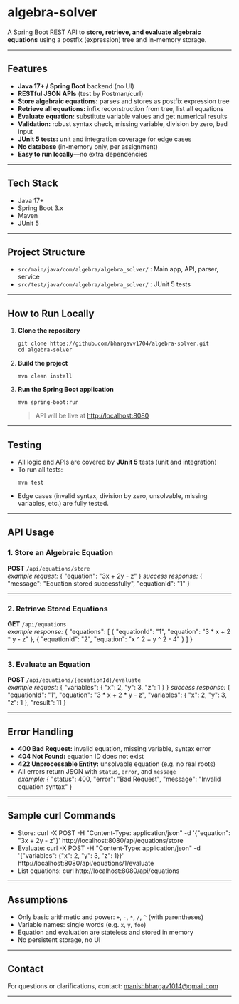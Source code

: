# algebra-solver

A Spring Boot REST API to **store, retrieve, and evaluate algebraic equations** using a postfix (expression) tree and in-memory storage.

---

## Features

- **Java 17+ / Spring Boot** backend (no UI)
- **RESTful JSON APIs** (test by Postman/curl)
- **Store algebraic equations:** parses and stores as postfix expression tree
- **Retrieve all equations:** infix reconstruction from tree, list all equations
- **Evaluate equation:** substitute variable values and get numerical results
- **Validation:** robust syntax check, missing variable, division by zero, bad input
- **JUnit 5 tests:** unit and integration coverage for edge cases
- **No database** (in-memory only, per assignment)
- **Easy to run locally**—no extra dependencies

---

## Tech Stack

- Java 17+
- Spring Boot 3.x
- Maven
- JUnit 5

---
## Project Structure

- `src/main/java/com/algebra/algebra_solver/` : Main app, API, parser, service
- `src/test/java/com/algebra/algebra_solver/` : JUnit 5 tests

---

## How to Run Locally

1. **Clone the repository**
    ```
    git clone https://github.com/bhargavv1704/algebra-solver.git
    cd algebra-solver
    ```

2. **Build the project**
    ```
    mvn clean install
    ```

3. **Run the Spring Boot application**
    ```
    mvn spring-boot:run
    ```
    > API will be live at [http://localhost:8080](http://localhost:8080)

---
## Testing

- All logic and APIs are covered by **JUnit 5** tests (unit and integration)
- To run all tests:
    ```
    mvn test
    ```
- Edge cases (invalid syntax, division by zero, unsolvable, missing variables, etc.) are fully tested.

---
## API Usage

### 1. Store an Algebraic Equation

**POST** `/api/equations/store`  
_example request:_
{
"equation": "3x + 2y - z"
}
_success response:_
{
"message": "Equation stored successfully",
"equationId": "1"
}

---

### 2. Retrieve Stored Equations

**GET** `/api/equations`  
_example response:_
{
"equations": [
{ "equationId": "1", "equation": "3 * x + 2 * y - z" },
{ "equationId": "2", "equation": "x ^ 2 + y ^ 2 - 4" }
]
}

---

### 3. Evaluate an Equation

**POST** `/api/equations/{equationId}/evaluate`  
_example request:_
{
"variables": {
"x": 2,
"y": 3,
"z": 1
}
}
_success response:_
{
"equationId": "1",
"equation": "3 * x + 2 * y - z",
"variables": { "x": 2, "y": 3, "z": 1 },
"result": 11
}

---

## Error Handling

- **400 Bad Request:** invalid equation, missing variable, syntax error
- **404 Not Found:** equation ID does not exist
- **422 Unprocessable Entity:** unsolvable equation (e.g. no real roots)
- All errors return JSON with `status`, `error`, and `message`  
_example:_
{
"status": 400,
"error": "Bad Request",
"message": "Invalid equation syntax"
}

---

## Sample curl Commands

- Store:
curl -X POST -H "Content-Type: application/json" -d '{"equation": "3x + 2y - z"}' http://localhost:8080/api/equations/store
- Evaluate:
curl -X POST -H "Content-Type: application/json" -d '{"variables": {"x": 2, "y": 3, "z": 1}}' http://localhost:8080/api/equations/1/evaluate
- List equations:
curl http://localhost:8080/api/equations

---

## Assumptions

- Only basic arithmetic and power: `+`, `-`, `*`, `/`, `^` (with parentheses)
- Variable names: single words (e.g. `x`, `y`, `foo`)
- Equation and evaluation are stateless and stored in memory
- No persistent storage, no UI

---

## Contact

For questions or clarifications, contact: manishbhargav1014@gmail.com

---
